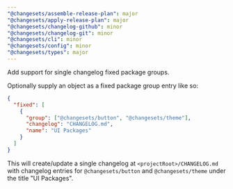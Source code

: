 ```yaml
---
"@changesets/assemble-release-plan": major
"@changesets/apply-release-plan": major
"@changesets/changelog-github": minor
"@changesets/changelog-git": minor
"@changesets/cli": minor
"@changesets/config": minor
"@changesets/types": major
---
```


Add support for single changelog fixed package groups.

Optionally supply an object as a fixed package group entry like so:

```json
{
  "fixed": [
    {
      "group": ["@changesets/button", "@changesets/theme"],
      "changelog": "CHANGELOG.md",
      "name": "UI Packages"
    }
  ]
}
```

This will create/update a single changelog at `<projectRoot>/CHANGELOG.md` with changelog entries for `@changesets/button` and `@changesets/theme` under the title "UI Packages".

